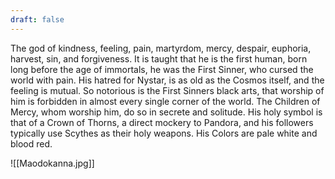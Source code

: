 ```yaml
---
draft: false
---
```

The god of kindness, feeling, pain, martyrdom, mercy, despair, euphoria, harvest, sin, and forgiveness. It is taught that he is the first human, born long before the age of immortals, he was the First Sinner, who cursed the world with pain. His hatred for Nystar, is as old as the Cosmos itself, and the feeling is mutual. So notorious is the First Sinners black arts, that worship of him is forbidden in almost every single corner of the world. The Children of Mercy, whom worship him, do so in secrete and solitude. His holy symbol is that of a Crown of Thorns, a direct mockery to Pandora, and his followers typically use Scythes as their holy weapons. His Colors are pale white and blood red.


![[Maodokanna.jpg]]
